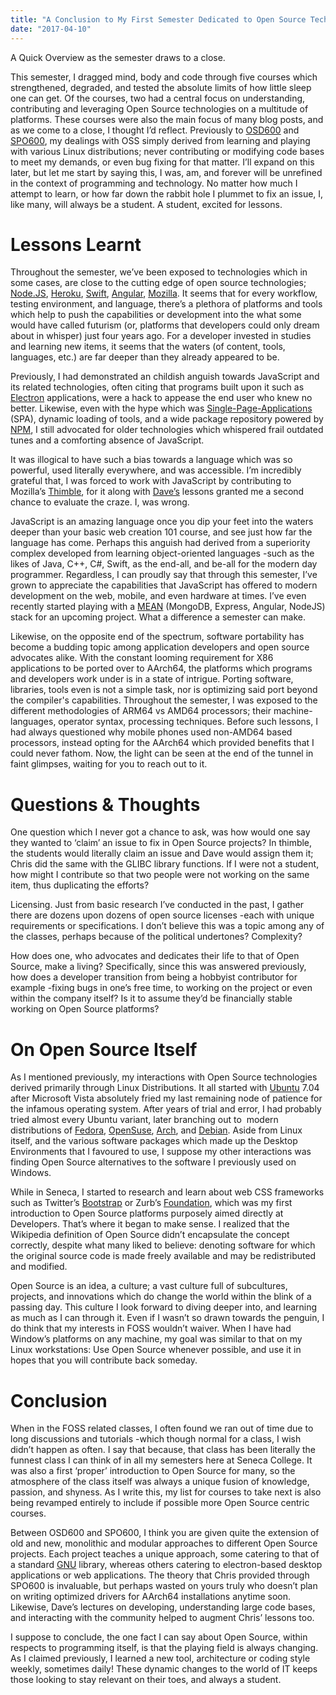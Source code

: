 ```yaml
---
title: "A Conclusion to My First Semester Dedicated to Open Source Technologies"
date: "2017-04-10"
---
```


A Quick Overview as the semester draws to a close.

This semester, I dragged mind, body and code through five courses which strengthened, degraded, and tested the absolute limits of how little sleep one can get. Of the courses, two had a central focus on understanding, contributing and leveraging Open Source technologies on a multitude of platforms. These courses were also the main focus of many blog posts, and as we come to a close, I thought I’d reflect. Previously to [OSD600](https://wiki.cdot.senecacollege.ca/wiki/OSD600) and [SPO600](https://wiki.cdot.senecacollege.ca/wiki/SPO600), my dealings with OSS simply derived from learning and playing with various Linux distributions; never contributing or modifying code bases to meet my demands, or even bug fixing for that matter. I’ll expand on this later, but let me start by saying this, I was, am, and forever will be unrefined in the context of programming and technology. No matter how much I attempt to learn, or how far down the rabbit hole I plummet to fix an issue, I, like many, will always be a student. A student, excited for lessons.

# Lessons Learnt

Throughout the semester, we’ve been exposed to technologies which in some cases, are close to the cutting edge of open source technologies; [Node.JS](https://nodejs.org/en/), [Heroku](https://www.heroku.com/), [Swift](https://swift.org/), [Angular](https://angularjs.org/), [Mozilla](https://www.mozilla.org/en-US/). It seems that for every workflow, testing environment, and language, there’s a plethora of platforms and tools which help to push the capabilities or development into the what some would have called futurism (or, platforms that developers could only dream about in whisper) just four years ago. For a developer invested in studies and learning new items, it seems that the waters (of content, tools, languages, etc.) are far deeper than they already appeared to be.

Previously, I had demonstrated an childish anguish towards JavaScript and its related technologies, often citing that programs built upon it such as [Electron](https://electron.atom.io/) applications, were a hack to appease the end user who knew no better. Likewise, even with the hype which was [Single-Page-Applications](https://www.codeschool.com/beginners-guide-to-web-development/single-page-applications) (SPA), dynamic loading of tools, and a wide package repository powered by [NPM](https://www.npmjs.com/), I still advocated for older technologies which whispered frail outdated tunes and a comforting absence of JavaScript.

It was illogical to have such a bias towards a language which was so powerful, used literally everywhere, and was accessible. I’m incredibly grateful that, I was forced to work with JavaScript by contributing to Mozilla’s [Thimble](http://thimble.mozilla.org), for it along with [Dave’s](http://www.github.com/humpd) lessons granted me a second chance to evaluate the craze. I, was wrong.

JavaScript is an amazing language once you dip your feet into the waters deeper than your basic web creation 101 course, and see just how far the language has come. Perhaps this anguish had derived from a superiority complex developed from learning object-oriented languages -such as the likes of Java, C++, C#, Swift, as the end-all, and be-all for the modern day programmer. Regardless, I can proudly say that through this semester, I’ve grown to appreciate the capabilities that JavaScript has offered to modern development on the web, mobile, and even hardware at times. I’ve even recently started playing with a [MEAN](http://mean.io/) (MongoDB, Express, Angular, NodeJS) stack for an upcoming project. What a difference a semester can make.

Likewise, on the opposite end of the spectrum, software portability has become a budding topic among application developers and open source advocates alike. With the constant looming requirement for X86 applications to be ported over to AArch64, the platforms which programs and developers work under is in a state of intrigue. Porting software, libraries, tools even is not a simple task, nor is optimizing said port beyond the compiler's capabilities. Throughout the semester, I was exposed to the different methodologies of ARM64 vs AMD64 processors; their machine-languages, operator syntax, processing techniques. Before such lessons, I had always questioned why mobile phones used non-AMD64 based processors, instead opting for the AArch64 which provided benefits that I could never fathom. Now, the light can be seen at the end of the tunnel in faint glimpses, waiting for you to reach out to it.

# Questions & Thoughts

One question which I never got a chance to ask, was how would one say they wanted to ‘claim’ an issue to fix in Open Source projects? In thimble, the students would literally claim an issue and Dave would assign them it; Chris did the same with the GLIBC library functions. If I were not a student, how might I contribute so that two people were not working on the same item, thus duplicating the efforts?

Licensing. Just from basic research I’ve conducted in the past, I gather there are dozens upon dozens of open source licenses -each with unique requirements or specifications. I don’t believe this was a topic among any of the classes, perhaps because of the political undertones? Complexity?

How does one, who advocates and dedicates their life to that of Open Source, make a living? Specifically, since this was answered previously, how does a developer transition from being a hobbyist contributor for example -fixing bugs in one’s free time, to working on the project or even within the company itself? Is it to assume they’d be financially stable working on Open Source platforms?

# On Open Source Itself

As I mentioned previously, my interactions with Open Source technologies derived primarily through Linux Distributions. It all started with [Ubuntu](https://www.ubuntu.com/) 7.04 after Microsoft Vista absolutely fried my last remaining node of patience for the infamous operating system. After years of trial and error, I had probably tried almost every Ubuntu variant, later branching out to  modern distributions of [Fedora](http://fedoraproject.org/), [OpenSuse](https://en.opensuse.org/), [Arch](https://www.archlinux.org/), and [Debian](https://www.debian.org/). Aside from Linux itself, and the various software packages which made up the Desktop Environments that I favoured to use, I suppose my other interactions was finding Open Source alternatives to the software I previously used on Windows.

While in Seneca, I started to research and learn about web CSS frameworks such as Twitter’s [Bootstrap](http://getbootstrap.com/) or Zurb’s [Foundation](http://foundation.zurb.com/), which was my first introduction to Open Source platforms purposely aimed directly at Developers. That’s where it began to make sense. I realized that the Wikipedia definition of Open Source didn’t encapsulate the concept correctly, despite what many liked to believe: denoting software for which the original source code is made freely available and may be redistributed and modified.

Open Source is an idea, a culture; a vast culture full of subcultures, projects, and innovations which do change the world within the blink of a passing day. This culture I look forward to diving deeper into, and learning as much as I can through it. Even if I wasn’t so drawn towards the penguin, I do think that my interests in FOSS wouldn’t waiver. When I have had Window’s platforms on any machine, my goal was similar to that on my Linux workstations: Use Open Source whenever possible, and use it in hopes that you will contribute back someday.

# Conclusion

When in the FOSS related classes, I often found we ran out of time due to long discussions and tutorials -which though normal for a class, I wish didn’t happen as often. I say that because, that class has been literally the funnest class I can think of in all my semesters here at Seneca College. It was also a first ‘proper’ introduction to Open Source for many, so the atmosphere of the class itself was always a unique fusion of knowledge, passion, and shyness. As I write this, my list for courses to take next is also being revamped entirely to include if possible more Open Source centric courses.

Between OSD600 and SPO600, I think you are given quite the extension of old and new, monolithic and modular approaches to different Open Source projects. Each project teaches a unique approach, some catering to that of a standard [GNU](https://www.gnu.org/software/libc/) library, whereas others catering to electron-based desktop applications or web applications. The theory that Chris provided through SPO600 is invaluable, but perhaps wasted on yours truly who doesn’t plan on writing optimized drivers for AArch64 installations anytime soon. Likewise, Dave’s lectures on developing, understanding large code bases, and interacting with the community helped to augment Chris’ lessons too.

I suppose to conclude, the one fact I can say about Open Source, within respects to programming itself, is that the playing field is always changing. As I claimed previously, I learned a new tool, architecture or coding style weekly, sometimes daily! These dynamic changes to the world of IT keeps those looking to stay relevant on their toes, and always a student.
